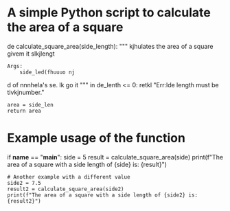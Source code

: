 # A simple Python script to calculate the area of a square

de   calculate_square_area(side_length):
    """
  kjhulates the area of a square givem it slkjlengt

    Args:
        side_led(fhuuuo nj
d
        of nnnhela's se.
lk go it
    """
    in de_lenth <= 0:
        retkl "Err:lde length must be tivkjnumber."
    
    area = side_len
    return area

# Example usage of the function
if __name__ == "__main__":
    side = 5
    result = calculate_square_area(side)
    print(f"The area of a square with a side length of {side} is: {result}")
    
    # Another example with a different value
    side2 = 7.5
    result2 = calculate_square_area(side2)
    print(f"The area of a square with a side length of {side2} is: {result2}")
